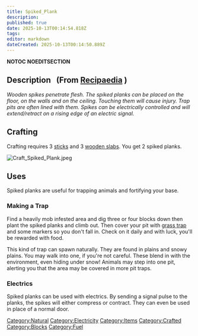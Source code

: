 ```yaml
---
title: Spiked_Plank
description: 
published: true
date: 2025-10-13T00:14:54.818Z
tags: 
editor: markdown
dateCreated: 2025-10-13T00:14:50.889Z
---
```


__NOTOC__ __NOEDITSECTION__

## Description   (From [Recipaedia](Recipaedia "wikilink") )

*Wooden spikes penetrate flesh. The spiked planks can be placed on the
floor, on the walls and on the ceiling. Touching them will cause injury.
Trap pits are often lined with them. Spikes can be electrically
controlled and will extend/retract on a rising edge of an electric
signal.*

## Crafting

Crafting requires 3 [sticks](stick "wikilink") and 3 [wooden
slabs](Wooden_Slab "wikilink"). You get 2 spiked planks.

![Craft_Spiked_Plank.jpeg](Craft_Spiked_Plank.jpeg
"Craft_Spiked_Plank.jpeg")

## Uses

Spiked planks are useful for trapping animals and fortifying your base.

### Making a Trap

Find a heavily mob infested area and dig three or four blocks down then
plant the spiked planks and climb out. Then cover your pit with [grass
trap](grass_Trap "wikilink") and some markers so you don't fall in.
Check on it daily and with luck, you'll be rewarded with food.

This kind of trap can spawn naturally. They are found in plains and
snowy plains. You may walk into one, if you're not careful. These blend
in with the environment, even hiding under snow\! Animals may step into
one pit, alerting you that the area may be covered in more pit traps.

### Electrics

Spiked planks can be used with electrics. By sending a signal pulse to
the planks, the spikes will either compress or contract. They can even
be used in place of a normal door.

[Category:Natural](Category:Natural "wikilink")
[Category:Electricity](Category:Electricity "wikilink")
[Category:Items](Category:Items "wikilink")
[Category:Crafted](Category:Crafted "wikilink")
[Category:Blocks](Category:Blocks "wikilink")
[Category:Fuel](Category:Fuel "wikilink")